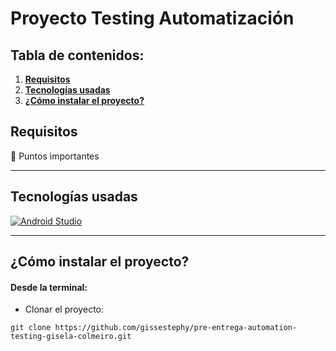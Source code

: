 # Proyecto Testing Automatización


## Tabla de contenidos:

1. **[Requisitos](#Requisitos)**
1. **[Tecnologías usadas](#tecnologías-usadas)**
1. **[¿Cómo instalar el proyecto?](#cómo-instalar-el-proyecto)**

## **Requisitos** <br/>

📌 Puntos importantes

***

## Tecnologías usadas

<p align="left">
<!–– Android Studio#––>
<a href="https://developer.android.com/studio" target="_blank" data-bs-toggle="tooltip" title="Android Studio">
  <img src="https://img.shields.io/badge/Android%20Studio-3DDC84?style=for-the-badge&logo=android-studio&logoColor=white" alt="Android Studio"/>
</a>
 </p>

 ***

## ¿Cómo instalar el proyecto?

#### Desde la terminal:

- Clonar el proyecto:
````
git clone https://github.com/gissestephy/pre-entrega-automation-testing-gisela-colmeiro.git
````
